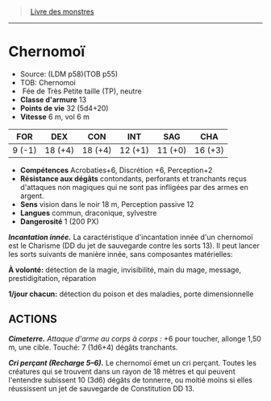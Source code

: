 ﻿> [Livre des monstres](tome_of_beasts.md)

---

# Chernomoï

- Source: (LDM p58)(TOB p55)
- TOB: Chernomoi
-  Fée de Très Petite taille (TP), neutre
- **Classe d'armure** 13
- **Points de vie** 32 (5d4+20)
- **Vitesse** 6 m, vol 6 m

|FOR|DEX|CON|INT|SAG|CHA|
|---|---|---|---|---|---|
|9 (-1)|18 (+4)|18 (+4)|12 (+1)|11 (+0)|16 (+3)|

- **Compétences** Acrobaties+6, Discrétion +6, Perception+2
- **Résistance aux dégâts** contondants, perforants et tranchants reçus d'attaques non magiques qui ne sont pas infligées par des armes en argent.
- **Sens** vision dans le noir 18 m, Perception passive 12
- **Langues** commun, draconique, sylvestre
- **Dangerosité** 1 (200 PX)

**_Incantation innée._** La caractéristique d'incantation innée d'un chernomoï est le Charisme (DD du jet de sauvegarde contre les sorts 13). Il peut lancer les sorts suivants de manière innée, sans composantes matérielles:

**À volonté:** détection de la magie, invisibilité, main du mage, message, prestidigitation, réparation

**1/jour chacun:** détection du poison et des maladies, porte dimensionnelle

## ACTIONS

**_Cimeterre._** _Attaque d'arme au corps à corps :_ +6 pour toucher, allonge 1,50 m, une cible. Touché: 7 (1d6+4) dégâts tranchants.

**_Cri perçant (Recharge 5–6)._** Le chernomoï émet un cri perçant. Toutes les créatures qui se trouvent dans un rayon de 18 mètres et qui peuvent l'entendre subissent 10 (3d6) dégâts de tonnerre, ou moitié moins si elles réussissent un jet de sauvegarde de Constitution DD 13.


